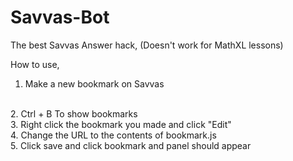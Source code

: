 # Savvas-Bot
The best Savvas Answer hack, (Doesn't work for MathXL lessons)

How to use,

1. Make a new bookmark on Savvas
<br>
2. Ctrl + B To show bookmarks
<br>
3. Right click the bookmark you made and click "Edit"
<br>
4. Change the URL to the contents of bookmark.js
<br>
5. Click save and click bookmark and panel should appear
